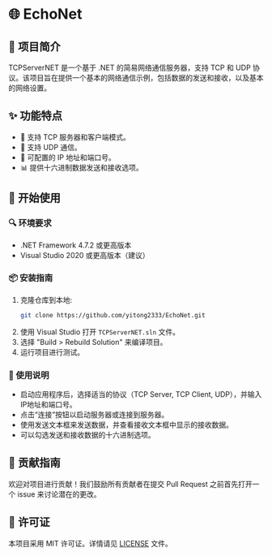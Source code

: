 # 🌐 EchoNet

## 📖 项目简介
TCPServerNET 是一个基于 .NET 的简易网络通信服务器，支持 TCP 和 UDP 协议。该项目旨在提供一个基本的网络通信示例，包括数据的发送和接收，以及基本的网络设置。

## ✨ 功能特点
- 🚀 支持 TCP 服务器和客户端模式。
- 🌟 支持 UDP 通信。
- 🔧 可配置的 IP 地址和端口号。
- 📊 提供十六进制数据发送和接收选项。

## 🚀 开始使用

### 🔍 环境要求
- .NET Framework 4.7.2 或更高版本
- Visual Studio 2020 或更高版本（建议）

### 📦 安装指南
1. 克隆仓库到本地:
   ```bash
   git clone https://github.com/yitong2333/EchoNet.git
   ```
2. 使用 Visual Studio 打开 `TCPServerNET.sln` 文件。
3. 选择 "Build > Rebuild Solution" 来编译项目。
4. 运行项目进行测试。

### 📝 使用说明
- 启动应用程序后，选择适当的协议（TCP Server, TCP Client, UDP），并输入IP地址和端口号。
- 点击“连接”按钮以启动服务器或连接到服务器。
- 使用发送文本框来发送数据，并查看接收文本框中显示的接收数据。
- 可以勾选发送和接收数据的十六进制选项。

## 🤝 贡献指南
欢迎对项目进行贡献！我们鼓励所有贡献者在提交 Pull Request 之前首先打开一个 issue 来讨论潜在的更改。

## 📜 许可证
本项目采用 MIT 许可证。详情请见 [LICENSE](LICENSE) 文件。
